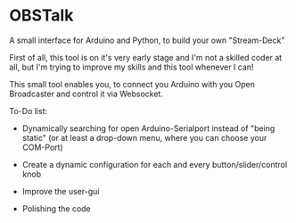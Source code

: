 # OBSTalk
A small interface for Arduino and Python, to build your own "Stream-Deck"

First of all, this tool is on it's very early stage and I'm not a skilled coder at all, but I'm trying to improve my
skills and this tool whenever I can!


This small tool enables you, to connect you Arduino with you Open Broadcaster and control it via Websocket.

To-Do list:
  - Dynamically searching for open Arduino-Serialport instead of "being static" (or at least a drop-down menu, where you can choose your 
  COM-Port)
  
  - Create a dynamic configuration for each and every button/slider/control knob
 
  - Improve the user-gui
  
  - Polishing the code
  
